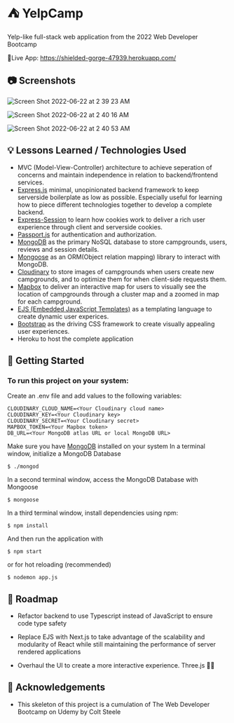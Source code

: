 
# ⛺ YelpCamp

Yelp-like full-stack web application from the 2022 Web Developer Bootcamp


🚨Live App: https://shielded-gorge-47939.herokuapp.com/

## 📷 Screenshots

![Screen Shot 2022-06-22 at 2 39 23 AM](https://user-images.githubusercontent.com/48499839/174972530-0c992a40-138b-473d-ae9a-bd7f2a02872a.png)

![Screen Shot 2022-06-22 at 2 40 16 AM](https://user-images.githubusercontent.com/48499839/174972755-329e303c-87a8-43cd-85c8-7a2da3abb32c.png)

![Screen Shot 2022-06-22 at 2 40 53 AM](https://user-images.githubusercontent.com/48499839/174972894-ca88c718-6a59-44f7-901b-f24f30621d83.png)



## 💡 Lessons Learned / Technologies Used

- MVC (Model-View-Controller) architecture to achieve seperation of concerns and maintain independence in relation to backend/frontend services.
- [Express.js](https://github.com/expressjs/express) minimal, unopinionated backend framework to keep serverside boilerplate as low as possible. Especially useful for learning how to piece different technologies together to develop a complete backend.
- [Express-Session](https://github.com/expressjs/session) to learn how cookies work to deliver a rich user experience through client and serverside cookies.
- [Passport.js](https://github.com/jaredhanson/passport) for authentication and authorization.
- [MongoDB](https://github.com/mongodb/mongo) as the primary NoSQL database to store campgrounds, users, reviews and session details. 
- [Mongoose](https://github.com/Automattic/mongoose) as an ORM(Object relation mapping) library to interact with MongoDB.
- [Cloudinary](https://github.com/cloudinary/cloudinary_npm) to store images of campgrounds when users create new campgrounds, and to optimize them for when client-side requests them.
- [Mapbox](https://github.com/mapbox/mapbox-gl-js) to deliver an interactive map for users to visually see the location of campgrounds through a cluster map and a zoomed in map for each campground.
- [EJS (Embedded JavaScript Templates)](https://github.com/mde/ejs) as a templating language to create dynamic user experices.
- [Bootstrap](https://github.com/twbs/bootstrap) as the driving CSS framework to create visually appealing user experiences.
- Heroku to host the complete application
## 🚀 Getting Started
### To run this project on your system:
Create an .env file and add values to the following variables:
```
CLOUDINARY_CLOUD_NAME=<Your Cloudinary cloud name>
CLOUDINARY_KEY=<Your Cloudinary key>
CLOUDINARY_SECRET=<Your Cloudinary secret>
MAPBOX_TOKEN=<Your Mapbox token>
DB_URL=<Your MongoDB atlas URL or local MongoDB URL>
```
Make sure you have [MongoDB](https://docs.mongodb.com/manual/installation/) installed on your system
In a terminal window, initialize a MongoDB Database 
```
$ ./mongod
```
In a second terminal window, access the MongoDB Database with Mongoose
```
$ mongoose
```
In a third terminal window, install dependencies using npm:

```
$ npm install
```
And then run the application with
```
$ npm start
```
or for hot reloading (recommended)
```
$ nodemon app.js
```
## 🚗 Roadmap

- Refactor backend to use Typescript instead of JavaScript to ensure code type safety

- Replace EJS with Next.js to take advantage of the scalability and modularity of React while still maintaining the performance of server rendered applications

- Overhaul the UI to create a more interactive experience. Three.js 👀👀


## 📣 Acknowledgements

 - This skeleton of this project is a cumulation of The Web Developer Bootcamp on Udemy by Colt Steele

